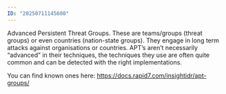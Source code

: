 ```yaml
---
ID: "20250711145600"
---
```

Advanced Persistent Threat Groups. These are teams/groups (threat groups) or even countries (nation-state groups). They engage in long term attacks against organisations or countries. APT’s aren’t necessarily “advanced” in their techniques, the techniques they use are often quite common and can be detected with the right implementations.



You can find known ones here:
https://docs.rapid7.com/insightidr/apt-groups/